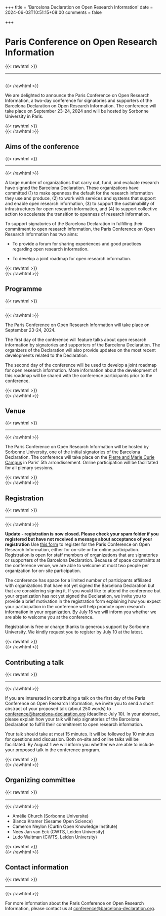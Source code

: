 +++
title = 'Barcelona Declaration on Open Research Information'
date = 2024-06-03T10:51:15+08:00
comments = false

+++

# Paris Conference on Open Research Information
{{< rawhtml >}}
<hr class="small">
</br>
{{< /rawhtml >}}


We are delighted to announce the Paris Conference on Open Research Information, a two-day conference for signatories and supporters of the Barcelona Declaration on Open Research Information. The conference will take place on September 23-24, 2024 and will be hosted by Sorbonne University in Paris.

{{< rawhtml >}}
</br>
{{< /rawhtml >}}
## Aims of the conference
{{< rawhtml >}}
<hr class="small">
{{< /rawhtml >}}

A large number of organizations that carry out, fund, and evaluate research have signed the Barcelona Declaration. These organizations have committed (1) to make openness the default for the research information they use and produce, (2) to work with services and systems that support and enable open research information, (3) to support the sustainability of infrastructures for open research information, and (4) to support collective action to accelerate the transition to openness of research information.

To support signatories of the Barcelona Declaration in fulfilling their commitment to open research information, the Paris Conference on Open Research Information has two aims:

* To provide a forum for sharing experiences and good practices regarding open research information.

* To develop a joint roadmap for open research information.

{{< rawhtml >}}
</br>
{{< /rawhtml >}}
## Programme
{{< rawhtml >}}
<hr class="small">
{{< /rawhtml >}}

The Paris Conference on Open Research Information will take place on September 23-24, 2024.

The first day of the conference will feature talks about open research information by signatories and supporters of the Barcelona Declaration. The organizers of the Declaration will also provide updates on the most recent developments related to the Declaration.

The second day of the conference will be used to develop a joint roadmap for open research information. More information about the development of this roadmap will be shared with the conference participants prior to the conference.

{{< rawhtml >}}
</br>
{{< /rawhtml >}}
## Venue
{{< rawhtml >}}
<hr class="small">
{{< /rawhtml >}}

The Paris Conference on Open Research Information will be hosted by Sorbonne University, one of the initial signatories of the Barcelona Declaration. The conference will take place on the [Pierre and Marie Curie Campus](https://maps.app.goo.gl/pHiBfZG28G5T4x6h7) in Paris’ 5th arrondissement. Online participation will be facilitated for all plenary sessions.

{{< rawhtml >}}
</br>
{{< /rawhtml >}}
## Registration
{{< rawhtml >}}
<hr class="small">
{{< /rawhtml >}}

**Update - registration is now closed. Please check your spam folder if you registered but have not received a message about acceptance of your registration**
Use [this form](https://lime3-app3.sorbonne-universite.fr/index.php/428114?lang=en) to register for the Paris Conference on Open Research Information, either for on-site or for online participation. Registration is open for staff members of organizations that are signatories or supporters of the Barcelona Declaration. Because of space constraints at the conference venue, we are able to welcome at most two people per organization for on-site participation.

The conference has space for a limited number of participants affiliated with organizations that have not yet signed the Barcelona Declaration but that are considering signing it. If you would like to attend the conference but your organization has not yet signed the Declaration, we invite you to provide a brief motivation in the registration form explaining how you expect your participation in the conference will help promote open research information in your organization. By July 15 we will inform you whether we are able to welcome you at the conference.

Registration is free or charge thanks to generous support by Sorbonne University. We kindly request you to register by July 10 at the latest.

{{< rawhtml >}}
</br>
{{< /rawhtml >}}
## Contributing a talk
{{< rawhtml >}}
<hr class="small">
{{< /rawhtml >}}

If you are interested in contributing a talk on the first day of the Paris Conference on Open Research Information, we invite you to send a short abstract of your proposed talk (about 250 words) to [conference@barcelona-declaration.org](mailto:conference@barcelona-declaration.org) (deadline: July 10). In your abstract, please explain how your talk will help signatories of the Barcelona Declaration to fulfill their commitment to open research information.

Your talk should take at most 15 minutes. It will be followed by 10 minutes for questions and discussion. Both on-site and online talks will be facilitated. By August 1 we will inform you whether we are able to include your proposed talk in the conference program.

{{< rawhtml >}}
</br>
{{< /rawhtml >}}
## Organizing committee
{{< rawhtml >}}
<hr class="small">
{{< /rawhtml >}}

* Amélie Church (Sorbonne Universite)
* Bianca Kramer (Sesame Open Science)
* Cameron Neylon (Curtin Open Knowledge Institute)
* Nees Jan van Eck (CWTS, Leiden University)
* Ludo Waltman (CWTS, Leiden University)

{{< rawhtml >}}
</br>
{{< /rawhtml >}}
## Contact information
{{< rawhtml >}}
<hr class="small">
{{< /rawhtml >}}

For more information about the Paris Conference on Open Research Information, please contact us at [conference@barcelona-declaration.org](mailto:conference@barcelona-declaration.org).